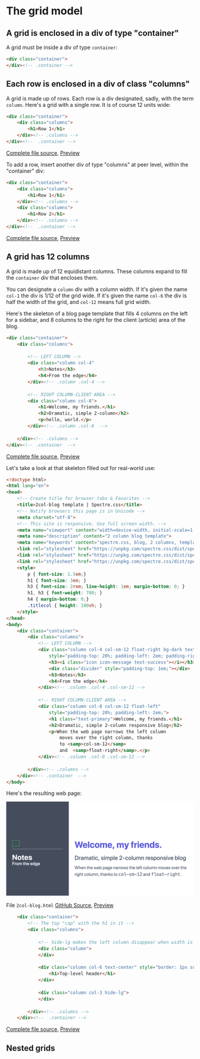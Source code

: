 # The grid model

## A grid is enclosed in a div of type "container"

A grid must be inside a div of type `container`:

```html
<div class="container">
</div><!-- .container -->
```

## Each row is enclosed in a div of class "columns"

A grid is made up of rows. Each row is a div designated,
sadly, with the term `column`. 
Here's a grid with a single row. 
It is of course 12 units wide:

```html
<div class="container">
	<div class="columns">
		<h1>Row 1</h1>
	</div><!-- .columns -->
</div><!--  .container -->
```

[Complete file source](https://github.com/tomcam/spectre-css-examples/blob/master/illos/illo-grid-1-row.html), 
[Preview](https://htmlpreview.github.com/?https://github.com/tomcam/spectre-css-examples/blob/master/illos/illo-grid-1-row.html)

To add a row, insert another div of type "columns" 
at peer level, within the "container" div:

```html
<div class="container">
	<div class="columns">
		<h1>Row 1</h1>
	</div><!-- .columns -->
	<div class="columns">
		<h1>Row 2</h1>
	</div><!-- .columns -->
</div><!--  .container -->
```

[Complete file source](https://github.com/tomcam/spectre-css-examples/blob/master/illos/illo-grid-2-rows.html), 
[Preview](https://htmlpreview.github.com/?https://github.com/tomcam/spectre-css-examples/blob/master/illos/illo-grid-2-rows.html)

## A grid has 12 columns

A grid is made up of 12 equidistant columns.
These columns expand to fill the `container` div
that encloses them. 

You can designate a `column` div with a column width.
If it's given the name `col-1` the div is 1/12 of the grid wide.
If it's given the name `col-6` the div is half the width of the grid,
and `col-12` means full grid width.

Here's the skeleton of
a blog page template that fills 4 columns on 
the left for a sidebar, and 8 columns to the
right for the client (article) area of the blog.

```html
<div class="container">
	<div class="columns">
		
		<!-- LEFT COLUMN -->
		<div class="column col-4" 
			<h3>Notes</h3>
			<h4>From the edge</h4>
		</div><!-- .column .col-4 -->

		<!-- RIGHT COLUMN-CLIENT AREA -->
		<div class="column col-8">
			<h1>Welcome, my friends.</h1>
			<h2>Dramatic, simple 2-column</h2>
			<p>hello, world.</p>
		</div><!-- .column .col-8  -->

	</div><!-- .columns -->
</div><!-- .container  -->
```

[Complete file source](https://github.com/tomcam/spectre-css-examples/blob/master/illos/illo-grid-blog-skeleton.html), 
[Preview](https://htmlpreview.github.com/?https://github.com/tomcam/spectre-css-examples/blob/master/illos/illo-grid-blog-skeleton.html)

Let's take a look at that skeleton filled out for real-world use:

```html
<!doctype html>
<html lang="en">
<head>
	<!-- Create title for browser tabs & Favorites -->
	<title>2col-blog template | Spectre.css</title>
	<!-- Notify browsers this page is in Unicode -->
	<meta charset="utf-8">
	<!-- This site is responsive. Use full screen width. -->
	<meta name="viewport" content="width=device-width, initial-scale=1.0">
	<meta name="description" content="2 column blog template">
	<meta name="keywords" content="spectre.css, blog, 2 columns, template">	
	<link rel="stylesheet" href="https://unpkg.com/spectre.css/dist/spectre.min.css">
	<link rel="stylesheet" href="https://unpkg.com/spectre.css/dist/spectre-exp.min.css">
	<link rel="stylesheet" href="https://unpkg.com/spectre.css/dist/spectre-icons.min.css">
	<style>
		p { font-size: 1.5em;}	
		h1 { font-size: 3em; }
		h3 { font-size: 2rem; line-height: 1em; margin-bottom: 0; }
		h1, h3 { font-weight: 700; }
		h4 { margin-bottom: 0;}
		.titlecol { height: 100vh; }		
	</style>
</head>
<body>
	<div class="container">
		<div class="columns">
			<!-- LEFT COLUMN -->
			<div class="column col-4 col-sm-12 float-right bg-dark text-light titlecol" 
				style="padding-top: 20%; padding-left: 2em; padding-right: 2em;";>
				<h3><i class="icon icon-message text-success"></i></h3>
				<div class="divider" style="padding-top: 1em;"></div>
				<h3>Notes</h3>
				<h4>From the edge</h4>
			</div><!-- .column .col-4 .col-sm-12 -->

			<!-- RIGHT COLUMN-CLIENT AREA -->
			<div class="column col-8 col-sm-12 float-left"  
				style="padding-top: 20%; padding-left: 2em;">		
				<h1 class="text-primary">Welcome, my friends.</h1> 
				<h2>Dramatic, simple 2-column responsive blog</h2>
				<p>When the web page narrows the left column 
					moves over the right column, thanks
					to <samp>col-sm-12</samp> 
					and  <samp>float-right</samp>.</p>
			</div><!-- .column .col-8 .col-sm-12 -->

		</div><!-- .columns -->
	</div><!-- .container  -->
</body>
```

Here's the resulting web page:

![Screenshot of finished blog template](screenshots/screenshot-2col-blog-1024x512.png)

File `2col-blog.html` [GitHub Source](https://github.com/tomcam/spectre-book/blob/master/examples/2col-blog.html), 
[Preview](https://htmlpreview.github.com/?https://github.com/tomcam/spectre-book/blob/master/examples/2col-blog.html)


```html
	<div class="container">
		<!-- The top "cap" with the h1 in it -->
		<div class="columns">
			
			<!-- hide-lg makes the left column disappear when width is decreased -->
			<div class="column">
			</div>

			<div class="column col-6 text-center" style="border: 1px solid black;">
				<h1>Top-level header</h1>
			</div>
			
			<div class="column col-3 hide-lg">
			</div>
			
		</div><!-- .columns -->
	</div><!--  .container -->
```

[Complete file source](https://github.com/tomcam/spectre-book/blob/master/examples/illo-header-3col-bottom-a.html), 
[Preview](https://htmlpreview.github.com/?https://github.com/tomcam/spectre-book/blob/master/examples/illo-header-3col-bottom-a.html)



## Nested grids


